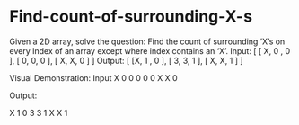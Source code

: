 # Find-count-of-surrounding-X-s

Given a 2D array, solve the question: Find the count of surrounding ’X’s on every Index of an array except where index contains an ‘X’.
Input:
[ [ X, 0 , 0 ], [ 0, 0, 0 ], [ X, X, 0 ] ]
Output: 
[ [X, 1 , 0 ], [ 3, 3, 1 ], [ X, X, 1 ] ]

Visual Demonstration:
Input
X   0   0
0   0   0
X   X   0
 
Output:

X   1   0
3   3   1
X   X   1
